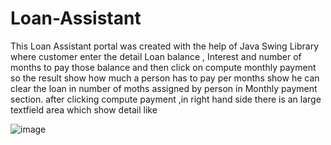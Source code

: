# Loan-Assistant
This Loan Assistant portal was created with the help of Java Swing Library where customer enter the detail Loan balance , Interest and number of months to pay those balance 
and then click on compute monthly payment so the result show how much a person has to pay per months show he can clear the loan in number of moths assigned by person in Monthly payment section.
after clicking compute payment ,in right hand side there is an large textfield area which show detail like

![image](https://user-images.githubusercontent.com/60885636/110207045-4825b100-7ea7-11eb-96b6-7b4542f75a94.png)



